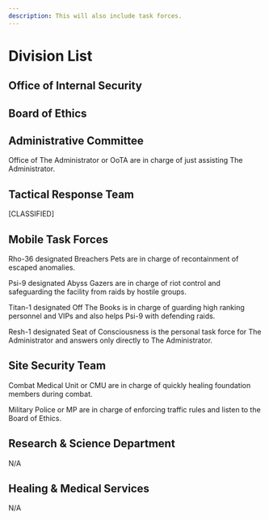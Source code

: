 ```yaml
---
description: This will also include task forces.
---
```


# Division List

## Office of Internal Security



## Board of Ethics



## Administrative Committee

Office of The Administrator or OoTA are in charge of just assisting The Administrator.

## Tactical Response Team

\[CLASSIFIED]

## Mobile Task Forces

Rho-36 designated Breachers Pets are in charge of recontainment of escaped anomalies.

Psi-9 designated Abyss Gazers are in charge of riot control and safeguarding the facility from raids by hostile groups.

Titan-1 designated Off The Books is in charge of guarding high ranking personnel and VIPs and also helps Psi-9 with defending raids.

Resh-1 designated Seat of Consciousness is the personal task force for The Administrator and answers only directly to The Administrator.

## Site Security Team

Combat Medical Unit or CMU are in charge of quickly healing foundation members during combat.

Military Police or MP are in charge of enforcing traffic rules and listen to the Board of Ethics.

## Research & Science Department

N/A

## Healing & Medical Services

N/A
